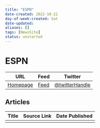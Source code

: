 ```yaml
---
title: "ESPN"
date-created: 2022-10-22
day-of-week-created: Sat
date-updated: 
aliases: []
tags: [NewsSite]
status: unstarted
---
```


# ESPN

| URL          | Feed     | Twitter                                |
| ------------ | -------- | -------------------------------------- |
| [Homepage]() | [Feed]() | [@twitterHandle](https://twitter.com/) | 


## Articles
| Title | Source Link | Date Published |
| ----- | ----------- | -------------- |
|       |             |                |


